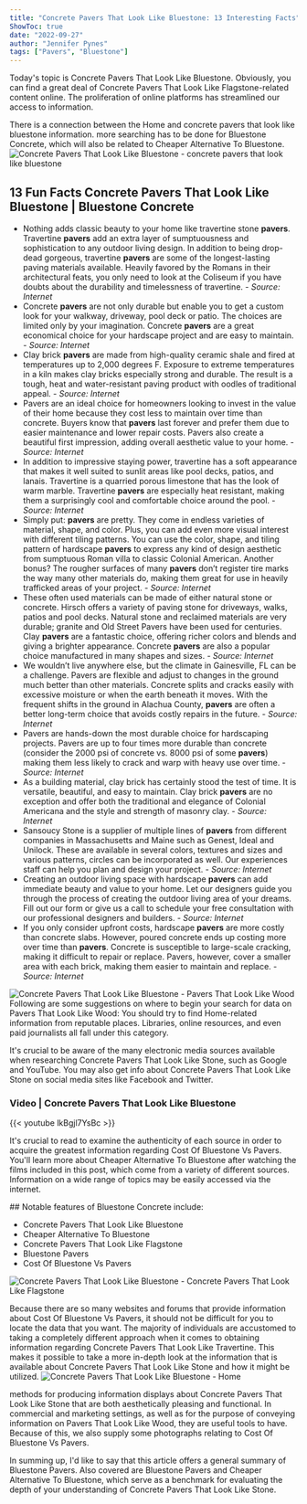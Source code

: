 ```yaml
---
title: "Concrete Pavers That Look Like Bluestone: 13 Interesting Facts"
ShowToc: true 
date: "2022-09-27"
author: "Jennifer Pynes" 
tags: ["Pavers", "Bluestone"]
---
```


Today's topic is Concrete Pavers That Look Like Bluestone. Obviously, you can find a great deal of Concrete Pavers That Look Like Flagstone-related content online. The proliferation of online platforms has streamlined our access to information.

There is a connection between the Home and concrete pavers that look like bluestone information. more searching has to be done for Bluestone Concrete, which will also be related to Cheaper Alternative To Bluestone.
<img loading="lazy" src="https://cdn.gardenista.com/wp-content/uploads/2016/10/Mark-Tessier-pacific-palisades-garden-concrete-bluestone-path-pavers-fountains-e1478887409353.jpg" onerror="this.onerror=null;this.src='https://blogger.googleusercontent.com/img/a/AVvXsEhe7F7TRXHtjiKvHb5vS7DmnxvpHiDyoYyYvm1nHB3Qp2_w3BnM6A2eq4v7FYxCC9bfZt3a9vIMtAYEKUiaDQbHMg-ViyGmRIj39MLp0bGFfgfYw1Dc9q_H-T0wiTm3l0Uq42dETrN9eC8aGJ9_IORZsxST1AcLR7np1koOfcc7tnHa4S8Mwz_xD9d0=s16000';" alt="Concrete Pavers That Look Like Bluestone - concrete pavers that look like bluestone" >

## 13 Fun Facts Concrete Pavers That Look Like Bluestone | Bluestone Concrete
-   Nothing adds classic beauty to your home like travertine stone **pavers**. Travertine **pavers** add an extra layer of sumptuousness and sophistication to any outdoor living design. In addition to being drop-dead gorgeous, travertine **pavers** are some of the longest-lasting paving materials available. Heavily favored by the Romans in their architectural feats, you only need to look at the Coliseum if you have doubts about the durability and timelessness of travertine. - <cite>Source: Internet</cite>
-   Concrete **pavers** are not only durable but enable you to get a custom look for your walkway, driveway, pool deck or patio. The choices are limited only by your imagination. Concrete **pavers** are a great economical choice for your hardscape project and are easy to maintain. - <cite>Source: Internet</cite>
-   Clay brick **pavers** are made from high-quality ceramic shale and fired at temperatures up to 2,000 degrees F. Exposure to extreme temperatures in a kiln makes clay bricks especially strong and durable. The result is a tough, heat and water-resistant paving product with oodles of traditional appeal. - <cite>Source: Internet</cite>
-   Pavers are an ideal choice for homeowners looking to invest in the value of their home because they cost less to maintain over time than concrete. Buyers know that **pavers** last forever and prefer them due to easier maintenance and lower repair costs. Pavers also create a beautiful first impression, adding overall aesthetic value to your home. - <cite>Source: Internet</cite>
-   In addition to impressive staying power, travertine has a soft appearance that makes it well suited to sunlit areas like pool decks, patios, and lanais. Travertine is a quarried porous limestone that has the look of warm marble. Travertine **pavers** are especially heat resistant, making them a surprisingly cool and comfortable choice around the pool. - <cite>Source: Internet</cite>
-   Simply put: **pavers** are pretty. They come in endless varieties of material, shape, and color. Plus, you can add even more visual interest with different tiling patterns. You can use the color, shape, and tiling pattern of hardscape **pavers** to express any kind of design aesthetic from sumptuous Roman villa to classic Colonial American. Another bonus? The rougher surfaces of many **pavers** don’t register tire marks the way many other materials do, making them great for use in heavily trafficked areas of your project. - <cite>Source: Internet</cite>
-   These often used materials can be made of either natural stone or concrete. Hirsch offers a variety of paving stone for driveways, walks, patios and pool decks. Natural stone and reclaimed materials are very durable; granite and Old Street Pavers have been used for centuries. Clay **pavers** are a fantastic choice, offering richer colors and blends and giving a brighter appearance. Concrete **pavers** are also a popular choice manufactured in many shapes and sizes. - <cite>Source: Internet</cite>
-   We wouldn’t live anywhere else, but the climate in Gainesville, FL can be a challenge. Pavers are flexible and adjust to changes in the ground much better than other materials. Concrete splits and cracks easily with excessive moisture or when the earth beneath it moves. With the frequent shifts in the ground in Alachua County, **pavers** are often a better long-term choice that avoids costly repairs in the future. - <cite>Source: Internet</cite>
-   Pavers are hands-down the most durable choice for hardscaping projects. Pavers are up to four times more durable than concrete (consider the 2000 psi of concrete vs. 8000 psi of some **pavers**) making them less likely to crack and warp with heavy use over time. - <cite>Source: Internet</cite>
-   As a building material, clay brick has certainly stood the test of time. It is versatile, beautiful, and easy to maintain. Clay brick **pavers** are no exception and offer both the traditional and elegance of Colonial Americana and the style and strength of masonry clay. - <cite>Source: Internet</cite>
-   Sansoucy Stone is a supplier of multiple lines of **pavers** from different companies in Massachusetts and Maine such as Genest, Ideal and Unilock. These are available in several colors, textures and sizes and various patterns, circles can be incorporated as well. Our experiences staff can help you plan and design your project. - <cite>Source: Internet</cite>
-   Creating an outdoor living space with hardscape **pavers** can add immediate beauty and value to your home. Let our designers guide you through the process of creating the outdoor living area of your dreams. Fill out our form or give us a call to schedule your free consultation with our professional designers and builders. - <cite>Source: Internet</cite>
-   If you only consider upfront costs, hardscape **pavers** are more costly than concrete slabs. However, poured concrete ends up costing more over time than **pavers**. Concrete is susceptible to large-scale cracking, making it difficult to repair or replace. Pavers, however, cover a smaller area with each brick, making them easier to maintain and replace. - <cite>Source: Internet</cite>


<img loading="lazy" src="http://newenglandsilica.com/wp-content/uploads/2016/09/Unilock-Driveway-Entrance-Hollandstone-Paver.jpg" onerror="this.onerror=null;this.src='https://blogger.googleusercontent.com/img/a/AVvXsEhe7F7TRXHtjiKvHb5vS7DmnxvpHiDyoYyYvm1nHB3Qp2_w3BnM6A2eq4v7FYxCC9bfZt3a9vIMtAYEKUiaDQbHMg-ViyGmRIj39MLp0bGFfgfYw1Dc9q_H-T0wiTm3l0Uq42dETrN9eC8aGJ9_IORZsxST1AcLR7np1koOfcc7tnHa4S8Mwz_xD9d0=s16000';" alt="Concrete Pavers That Look Like Bluestone - Pavers That Look Like Wood" >
Following are some suggestions on where to begin your search for data on Pavers That Look Like Wood:
You should try to find Home-related information from reputable places. Libraries, online resources, and even paid journalists all fall under this category.

It's crucial to be aware of the many electronic media sources available when researching Concrete Pavers That Look Like Stone, such as Google and YouTube. You may also get info about Concrete Pavers That Look Like Stone on social media sites like Facebook and Twitter.

### Video | Concrete Pavers That Look Like Bluestone
{{< youtube lkBgjl7YsBc >}} 


It's crucial to read to examine the authenticity of each source in order to acquire the greatest information regarding Cost Of Bluestone Vs Pavers.
You'll learn more about Cheaper Alternative To Bluestone after watching the films included in this post, which come from a variety of different sources. Information on a wide range of topics may be easily accessed via the internet.
<script async="async" data-cfasync="false" src="//normallydemandedalter.com/fe63df3c5408708b15d8dc3d9b206b31/invoke.js"></script>
<div id="container-fe63df3c5408708b15d8dc3d9b206b31"></div>
## Notable features of Bluestone Concrete include:

- Concrete Pavers That Look Like Bluestone
- Cheaper Alternative To Bluestone
- Concrete Pavers That Look Like Flagstone
- Bluestone Pavers
- Cost Of Bluestone Vs Pavers

 <img loading="lazy" src="http://hative.com/wp-content/uploads/2017/06/pathway-walkway/32-pathway-walkway-diy-ideas-tutorials.jpg" onerror="this.onerror=null;this.src='https://blogger.googleusercontent.com/img/a/AVvXsEhe7F7TRXHtjiKvHb5vS7DmnxvpHiDyoYyYvm1nHB3Qp2_w3BnM6A2eq4v7FYxCC9bfZt3a9vIMtAYEKUiaDQbHMg-ViyGmRIj39MLp0bGFfgfYw1Dc9q_H-T0wiTm3l0Uq42dETrN9eC8aGJ9_IORZsxST1AcLR7np1koOfcc7tnHa4S8Mwz_xD9d0=s16000';" alt="Concrete Pavers That Look Like Bluestone - Concrete Pavers That Look Like Flagstone" >

Because there are so many websites and forums that provide information about Cost Of Bluestone Vs Pavers, it should not be difficult for you to locate the data that you want.
The majority of individuals are accustomed to taking a completely different approach when it comes to obtaining information regarding Concrete Pavers That Look Like Travertine. This makes it possible to take a more in-depth look at the information that is available about Concrete Pavers That Look Like Stone and how it might be utilized.
<img loading="lazy" src="https://i.pinimg.com/736x/ec/51/10/ec5110a9a6631593844957092b5bb0cf.jpg" onerror="this.onerror=null;this.src='https://blogger.googleusercontent.com/img/a/AVvXsEhe7F7TRXHtjiKvHb5vS7DmnxvpHiDyoYyYvm1nHB3Qp2_w3BnM6A2eq4v7FYxCC9bfZt3a9vIMtAYEKUiaDQbHMg-ViyGmRIj39MLp0bGFfgfYw1Dc9q_H-T0wiTm3l0Uq42dETrN9eC8aGJ9_IORZsxST1AcLR7np1koOfcc7tnHa4S8Mwz_xD9d0=s16000';" alt="Concrete Pavers That Look Like Bluestone - Home" >

methods for producing information displays about Concrete Pavers That Look Like Stone that are both aesthetically pleasing and functional. In commercial and marketing settings, as well as for the purpose of conveying information on Pavers That Look Like Wood, they are useful tools to have. Because of this, we also supply some photographs relating to Cost Of Bluestone Vs Pavers.

In summing up, I'd like to say that this article offers a general summary of Bluestone Pavers. Also covered are Bluestone Pavers and Cheaper Alternative To Bluestone, which serve as a benchmark for evaluating the depth of your understanding of Concrete Pavers That Look Like Stone.
	

